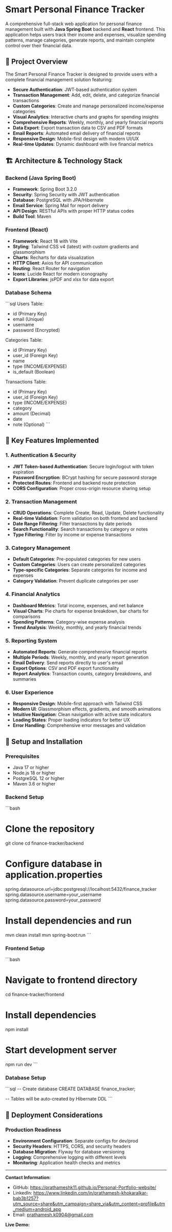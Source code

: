 # Smart Personal Finance Tracker

A comprehensive full-stack web application for personal finance management built with **Java Spring Boot** backend and **React** frontend. This application helps users track their income and expenses, visualize spending patterns, manage categories, generate reports, and maintain complete control over their financial data.

## 🚀 Project Overview

The Smart Personal Finance Tracker is designed to provide users with a complete financial management solution featuring:

- **Secure Authentication**: JWT-based authentication system
- **Transaction Management**: Add, edit, delete, and categorize financial transactions
- **Custom Categories**: Create and manage personalized income/expense categories
- **Visual Analytics**: Interactive charts and graphs for spending insights
- **Comprehensive Reports**: Weekly, monthly, and yearly financial reports
- **Data Export**: Export transaction data to CSV and PDF formats
- **Email Reports**: Automated email delivery of financial reports
- **Responsive Design**: Mobile-first design with modern UI/UX
- **Real-time Updates**: Dynamic dashboard with live financial metrics

## 🏗️ Architecture & Technology Stack

### Backend (Java Spring Boot)
- **Framework**: Spring Boot 3.2.0
- **Security**: Spring Security with JWT authentication
- **Database**: PostgreSQL with JPA/Hibernate
- **Email Service**: Spring Mail for report delivery
- **API Design**: RESTful APIs with proper HTTP status codes
- **Build Tool**: Maven

### Frontend (React)
- **Framework**: React 18 with Vite
- **Styling**: Tailwind CSS v4 (latest) with custom gradients and glassmorphism
- **Charts**: Recharts for data visualization
- **HTTP Client**: Axios for API communication
- **Routing**: React Router for navigation
- **Icons**: Lucide React for modern iconography
- **Export Libraries**: jsPDF and xlsx for data export

### Database Schema
\`\`\`sql
Users Table:
- id (Primary Key)
- email (Unique)
- username
- password (Encrypted)

Categories Table:
- id (Primary Key)
- user_id (Foreign Key)
- name
- type (INCOME/EXPENSE)
- is_default (Boolean)

Transactions Table:
- id (Primary Key)
- user_id (Foreign Key)
- type (INCOME/EXPENSE)
- category
- amount (Decimal)
- date
- note (Optional)
\`\`\`

## 🎯 Key Features Implemented

### 1. Authentication & Security
- **JWT Token-based Authentication**: Secure login/logout with token expiration
- **Password Encryption**: BCrypt hashing for secure password storage
- **Protected Routes**: Frontend and backend route protection
- **CORS Configuration**: Proper cross-origin resource sharing setup

### 2. Transaction Management
- **CRUD Operations**: Complete Create, Read, Update, Delete functionality
- **Real-time Validation**: Form validation on both frontend and backend
- **Date Range Filtering**: Filter transactions by date periods
- **Search Functionality**: Search transactions by category or notes
- **Type Filtering**: Filter by income or expense transactions

### 3. Category Management
- **Default Categories**: Pre-populated categories for new users
- **Custom Categories**: Users can create personalized categories
- **Type-specific Categories**: Separate categories for income and expenses
- **Category Validation**: Prevent duplicate categories per user

### 4. Financial Analytics
- **Dashboard Metrics**: Total income, expenses, and net balance
- **Visual Charts**: Pie charts for expense breakdown, bar charts for comparisons
- **Spending Patterns**: Category-wise expense analysis
- **Trend Analysis**: Weekly, monthly, and yearly financial trends

### 5. Reporting System
- **Automated Reports**: Generate comprehensive financial reports
- **Multiple Periods**: Weekly, monthly, and yearly report generation
- **Email Delivery**: Send reports directly to user's email
- **Export Options**: CSV and PDF export functionality
- **Report Analytics**: Transaction counts, category breakdowns, and summaries

### 6. User Experience
- **Responsive Design**: Mobile-first approach with Tailwind CSS
- **Modern UI**: Glassmorphism effects, gradients, and smooth animations
- **Intuitive Navigation**: Clean navigation with active state indicators
- **Loading States**: Proper loading indicators for better UX
- **Error Handling**: Comprehensive error messages and validation



## 🔧 Setup and Installation

### Prerequisites
- Java 17 or higher
- Node.js 18 or higher
- PostgreSQL 12 or higher
- Maven 3.6 or higher

### Backend Setup
\`\`\`bash
# Clone the repository
git clone <repository-url>
cd finance-tracker/backend

# Configure database in application.properties
spring.datasource.url=jdbc:postgresql://localhost:5432/finance_tracker
spring.datasource.username=your_username
spring.datasource.password=your_password

# Install dependencies and run
mvn clean install
mvn spring-boot:run
\`\`\`

### Frontend Setup
\`\`\`bash
# Navigate to frontend directory
cd finance-tracker/frontend

# Install dependencies
npm install

# Start development server
npm run dev
\`\`\`

### Database Setup
\`\`\`sql
-- Create database
CREATE DATABASE finance_tracker;

-- Tables will be auto-created by Hibernate DDL
\`\`\`



## 🚀 Deployment Considerations

### Production Readiness
- **Environment Configuration**: Separate configs for dev/prod
- **Security Headers**: HTTPS, CORS, and security headers
- **Database Migration**: Flyway for database versioning
- **Logging**: Comprehensive logging with different levels
- **Monitoring**: Application health checks and metrics


---

**Contact Information:**
- GitHub: https://prathameshk11.github.io/Personal-Portfolio-website/
- LinkedIn: https://www.linkedin.com/in/prathamesh-khokaralkar-bab3b1257?utm_source=share&utm_campaign=share_via&utm_content=profile&utm_medium=android_app
- Email: prathamesh.k0904@gmail.com

**Live Demo:** 
